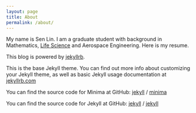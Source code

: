 ```yaml
---
layout: page
title: About
permalink: /about/
---
```


My name is Sen Lin. I am a graduate student with background in Mathematics, [Life Science](https://www.huck.psu.edu/) and Aerospace Engineering. Here is my resume. 

This blog is powered by [jekyllrb](https://jekyllrb.com/).

This is the base Jekyll theme. You can find out more info about customizing your Jekyll theme, as well as basic Jekyll usage documentation at [jekyllrb.com](https://jekyllrb.com/)

You can find the source code for Minima at GitHub:
[jekyll][jekyll-organization] /
[minima](https://github.com/jekyll/minima)

You can find the source code for Jekyll at GitHub:
[jekyll][jekyll-organization] /
[jekyll](https://github.com/jekyll/jekyll)


[jekyll-organization]: https://github.com/jekyll
